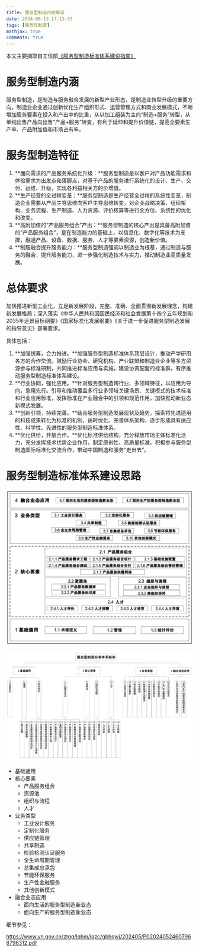 ```yaml
---
title: 服务型制造内核解读
date: 2024-08-13 17:13:53
tags: [服务性制造]
mathjax: true
comments: true
---
```


本文主要摘取自工信部[《服务型制造标准体系建设指南》](https://www.yn.gov.cn/ztgg/lqhm/lqzc/gbhqwj/202405/P020240524607968796312.pdf)

# 服务型制造内涵

服务型制造，是制造与服务融合发展的新型产业形态，是制造业转型升级的重要方向。制造业企业通过创新优化生产组织形式、运营管理方式和商业发展模式，不断增加服务要素在投入和产出中的比重，从以加工组装为主向“制造+服务”转型，从单纯出售产品向出售“产品+服务”转变，有利于延伸和提升价值链，提高全要素生产率、产品附加值和市场占有率。

# 服务型制造特征

1. **面向需求的产品服务系统化升级：**服务型制造是以客户对产品功能需求和体验需求为出发点和落脚点，对基于产品的服务进行系统化的设计、生产、交付、运维、升级，实现各利益相关方的价增值。
2. **生产经营的全过程变革：**服务型制造是生产经营全过程的系统性变革，制造企业需要从产品主导思维向客户主导思维转变，对企业战略决策、组织架构、业务流程、生产制造、人力资源、评价核算等进行全方位、系统性的优化和改变。
3. **高附加值的“产品服务组合”产出：**服务型制造的核心产出是具备高附加值的“产品服务组合”，是在制造能力的基础上，以信息化、数字化等技术为支撑，融通产品、设备、数据、服务、人才等要素资源，创造新价值。
4. **制服融合提升服务能力：**服务型制造强调以制造业为根基，通过制造与服务的融合，提升服务能力，进一步强化制造技术与实力，推动制造业高质量发展。

# 总体要求

加快推进新型工业化，立足新发展阶段，完整、准确、全面贯彻新发展理念，构建新发展格局；深入落实《中华人民共和国国民经济和社会发展第十四个五年规划和2035年远景目标纲要》《国家标准化发展纲要》《关于进一步促进服务型制造发展的指导意见》部署要求。

具体包括：

1. **加强统筹，合力推进。**加强服务型制造标准体系顶层设计，推动产学研用各方的合作交流。鼓励行业协会、研究机构、产业联盟和制造业企业等多方资源参与标准研制，共同推进标准应用与实施，建设协调配套的标准群，有序推动服务型制造标准体系建设。
2. **行业协同，强化应用。**针对服务型制造跨行业、多领域特征，以应用为导向，急用先行。引导和推动覆盖多行业多领域关键场景、关键模式的技术标准和行业应用标准，发挥标准在产业融合中的引领和规范作用，加快推动新业态新模式发展。
3. **创新引领，持续完善。**结合服务型制造发展现状及趋势，探索将先进适用的科技成果转化为标准的机制，适时优化、完善体系架构，逐步形成具有适应性、科学性、先进性的服务型制造标准体系。
4. **优化供给，开放合作。**优化标准供给结构，充分释放市场主体标准化活力，充分发挥技术优势企业作用，制定原创性、高质量标准。积极参与服务型制造国际标准化交流合作，带动中国制造和服务“走出去”。

# 服务型制造标准体系建设思路

![](https://raw.githubusercontent.com/imonce/imgs/master/202408141359191.png)

![](https://raw.githubusercontent.com/imonce/imgs/master/202408141403146.png)

- 基础通用
- 核心要素
    - 产品服务组合
    - 资源池
    - 组织与流程
    - 人才
- 业务类型
    - 工业设计服务
    - 定制化服务
    - 供应链管理
    - 共享制造
    - 检验检测认证服务
    - 全生命周期管理
    - 总集成总承包
    - 节能环保服务
    - 生产性金融服务
    - 其他创新模式
- 融合业态应用
    - 面向生活的服务型制造新业态
    - 面向生产的服务型制造新业态

细节参见：

https://www.yn.gov.cn/ztgg/lqhm/lqzc/gbhqwj/202405/P020240524607968796312.pdf

